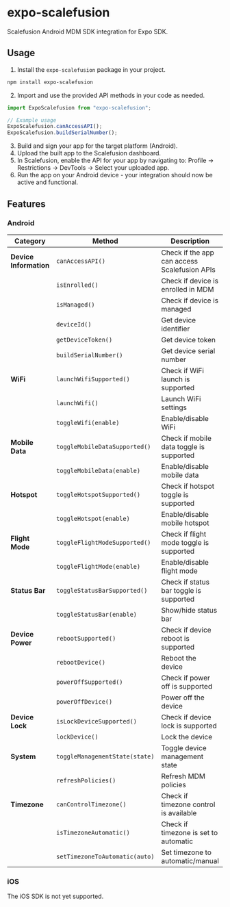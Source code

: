 # expo-scalefusion

Scalefusion Android MDM SDK integration for Expo SDK.

## Usage

1. Install the `expo-scalefusion` package in your project.

```bash
npm install expo-scalefusion
```

2. Import and use the provided API methods in your code as needed.

```typescript
import ExpoScalefusion from "expo-scalefusion";

// Example usage
ExpoScalefusion.canAccessAPI();
ExpoScalefusion.buildSerialNumber();
```

3. Build and sign your app for the target platform (Android).
4. Upload the built app to the Scalefusion dashboard.
5. In Scalefusion, enable the API for your app by navigating to: Profile → Restrictions → DevTools → Select your uploaded app.
6. Run the app on your Android device - your integration should now be active and functional.

## Features

### Android

| Category               | Method                         | Description                                  | Returns   |
| ---------------------- | ------------------------------ | -------------------------------------------- | --------- |
| **Device Information** | `canAccessAPI()`               | Check if the app can access Scalefusion APIs | `boolean` |
|                        | `isEnrolled()`                 | Check if device is enrolled in MDM           | `boolean` |
|                        | `isManaged()`                  | Check if device is managed                   | `boolean` |
|                        | `deviceId()`                   | Get device identifier                        | `string`  |
|                        | `getDeviceToken()`             | Get device token                             | `string`  |
|                        | `buildSerialNumber()`          | Get device serial number                     | `string`  |
| **WiFi**               | `launchWifiSupported()`        | Check if WiFi launch is supported            | `boolean` |
|                        | `launchWifi()`                 | Launch WiFi settings                         | `void`    |
|                        | `toggleWifi(enable)`           | Enable/disable WiFi                          | `void`    |
| **Mobile Data**        | `toggleMobileDataSupported()`  | Check if mobile data toggle is supported     | `boolean` |
|                        | `toggleMobileData(enable)`     | Enable/disable mobile data                   | `void`    |
| **Hotspot**            | `toggleHotspotSupported()`     | Check if hotspot toggle is supported         | `boolean` |
|                        | `toggleHotspot(enable)`        | Enable/disable mobile hotspot                | `void`    |
| **Flight Mode**        | `toggleFlightModeSupported()`  | Check if flight mode toggle is supported     | `boolean` |
|                        | `toggleFlightMode(enable)`     | Enable/disable flight mode                   | `void`    |
| **Status Bar**         | `toggleStatusBarSupported()`   | Check if status bar toggle is supported      | `boolean` |
|                        | `toggleStatusBar(enable)`      | Show/hide status bar                         | `void`    |
| **Device Power**       | `rebootSupported()`            | Check if device reboot is supported          | `boolean` |
|                        | `rebootDevice()`               | Reboot the device                            | `void`    |
|                        | `powerOffSupported()`          | Check if power off is supported              | `boolean` |
|                        | `powerOffDevice()`             | Power off the device                         | `void`    |
| **Device Lock**        | `isLockDeviceSupported()`      | Check if device lock is supported            | `boolean` |
|                        | `lockDevice()`                 | Lock the device                              | `void`    |
| **System**             | `toggleManagementState(state)` | Toggle device management state               | `void`    |
|                        | `refreshPolicies()`            | Refresh MDM policies                         | `void`    |
| **Timezone**           | `canControlTimezone()`         | Check if timezone control is available       | `boolean` |
|                        | `isTimezoneAutomatic()`        | Check if timezone is set to automatic        | `boolean` |
|                        | `setTimezoneToAutomatic(auto)` | Set timezone to automatic/manual             | `void`    |

### iOS

The iOS SDK is not yet supported.
